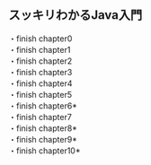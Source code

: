 ## スッキリわかるJava入門
・finish chapter0  
・finish chapter1  
・finish chapter2  
・finish chapter3  
・finish chapter4  
・finish chapter5  
・finish chapter6*    
・finish chapter7    
・finish chapter8*    
・finish chapter9*  
・finish chapter10*
